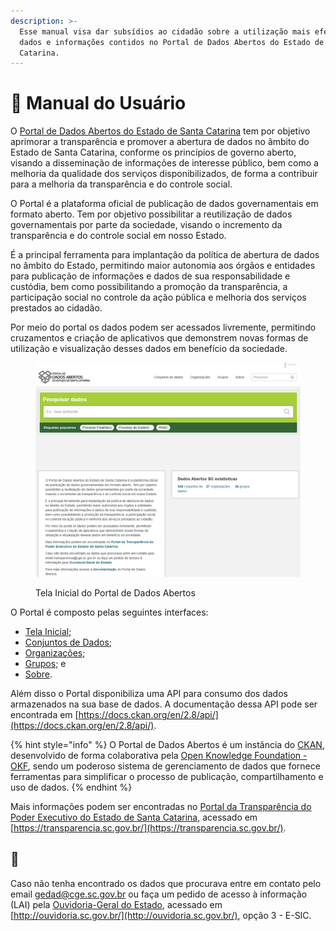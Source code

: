 ```yaml
---
description: >-
  Esse manual visa dar subsídios ao cidadão sobre a utilização mais efetiva dos
  dados e informações contidos no Portal de Dados Abertos do Estado de Santa
  Catarina.
---
```


# 👧 Manual do Usuário

O [Portal de Dados Abertos do Estado de Santa Catarina](https://dados.sc.gov.br/) tem por objetivo aprimorar a transparência e promover a abertura de dados no âmbito do Estado de Santa Catarina, conforme os princípios de governo aberto, visando a disseminação de informações de interesse público, bem como a melhoria da qualidade dos serviços disponibilizados, de forma a contribuir para a melhoria da transparência e do controle social.

O Portal é a plataforma oficial de publicação de dados governamentais em formato aberto. Tem por objetivo possibilitar a reutilização de dados governamentais por parte da sociedade, visando o incremento da transparência e do controle social em nosso Estado.

É a principal ferramenta para implantação da política de abertura de dados no âmbito do Estado, permitindo maior autonomia aos órgãos e entidades para publicação de informações e dados de sua responsabilidade e custódia, bem como possibilitando a promoção da transparência, a participação social no controle da ação pública e melhoria dos serviços prestados ao cidadão.

Por meio do portal os dados podem ser acessados livremente, permitindo cruzamentos e criação de aplicativos que demonstrem novas formas de utilização e visualização desses dados em benefício da sociedade.

<figure><img src="../../.gitbook/assets/image (17).png" alt=""><figcaption><p>Tela Inicial do Portal de Dados Abertos</p></figcaption></figure>

O Portal é composto pelas seguintes interfaces:

* [Tela Inicial;](tela-inicial.md)
* [Conjuntos de Dados](conjuntos-de-dados/);
* [Organizações](organizacoes/);
* [Grupos](grupos/); e
* [Sobre](sobre.md).

Além disso o Portal disponibiliza uma API para consumo dos dados armazenados na sua base de dados. A documentação dessa API pode ser encontrada em [https://docs.ckan.org/en/2.8/api/](https://docs.ckan.org/en/2.8/api/).

{% hint style="info" %}
O Portal de Dados Abertos é um instância do [CKAN](https://ckan.org/), desenvolvido de forma colaborativa pela [Open Knowledge Foundation - OKF](https://okfn.org/),  sendo um poderoso sistema de gerenciamento de dados que fornece ferramentas para simplificar o processo de publicação, compartilhamento e uso de dados.
{% endhint %}

Mais informações podem ser encontradas no [Portal da Transparência do Poder Executivo do Estado de Santa Catarina](http://www.transparencia.sc.gov.br/), acessado em [https://transparencia.sc.gov.br/](https://transparencia.sc.gov.br/).

## 📣&#x20;

Caso não tenha encontrado os dados que procurava entre em contato pelo email gedad@cge.sc.gov.br ou faça um pedido de acesso à informação (LAI) pela [Ouvidoria-Geral do Estado](http://www.ouvidoria.sc.gov.br/cidadao\_lai.php), acessado em [http://ouvidoria.sc.gov.br/](http://ouvidoria.sc.gov.br/), opção 3 - E-SIC.
